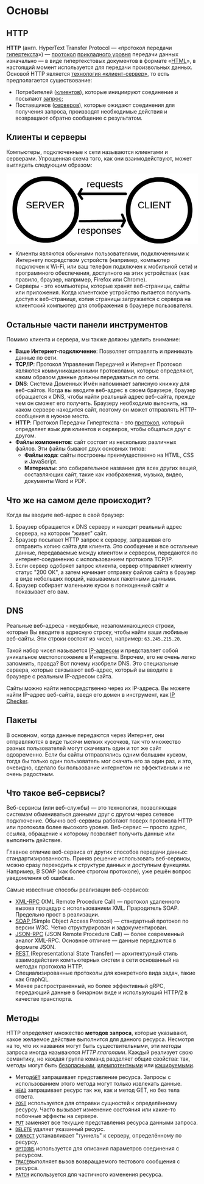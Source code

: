 # Основы

## HTTP

**HTTP** \(англ. HyperText Transfer Protocol — «протокол передачи [гипертекста](https://ru.wikipedia.org/wiki/%D0%93%D0%B8%D0%BF%D0%B5%D1%80%D1%82%D0%B5%D0%BA%D1%81%D1%82)»\) — [протокол](https://ru.wikipedia.org/wiki/%D0%A1%D0%B5%D1%82%D0%B5%D0%B2%D0%BE%D0%B9_%D0%BF%D1%80%D0%BE%D1%82%D0%BE%D0%BA%D0%BE%D0%BB) [прикладного уровня](https://ru.wikipedia.org/wiki/%D0%9F%D1%80%D0%BE%D1%82%D0%BE%D0%BA%D0%BE%D0%BB%D1%8B_%D0%BF%D1%80%D0%B8%D0%BA%D0%BB%D0%B0%D0%B4%D0%BD%D0%BE%D0%B3%D0%BE_%D1%83%D1%80%D0%BE%D0%B2%D0%BD%D1%8F) передачи данных изначально — в виде гипертекстовых документов в формате «[HTML](https://ru.wikipedia.org/wiki/HTML)», в настоящий момент используется для передачи произвольных данных. Основой HTTP является [технология «клиент-сервер»](https://ru.wikipedia.org/wiki/%D0%9A%D0%BB%D0%B8%D0%B5%D0%BD%D1%82-%D1%81%D0%B5%D1%80%D0%B2%D0%B5%D1%80), то есть предполагается существование:

* Потребителей \([клиентов](https://ru.wikipedia.org/wiki/%D0%9A%D0%BB%D0%B8%D0%B5%D0%BD%D1%82_%28%D0%BF%D1%80%D0%BE%D0%B3%D1%80%D0%B0%D0%BC%D0%BC%D0%BD%D1%8B%D0%B9%29)\), которые инициируют соединение и посылают [запрос](https://ru.wikipedia.org/w/index.php?title=HTTP-%D0%B7%D0%B0%D0%BF%D1%80%D0%BE%D1%81&action=edit&redlink=1);
* Поставщиков \([серверов](https://ru.wikipedia.org/wiki/%D0%A1%D0%B5%D1%80%D0%B2%D0%B5%D1%80_%28%D0%BF%D1%80%D0%B8%D0%BB%D0%BE%D0%B6%D0%B5%D0%BD%D0%B8%D0%B5%29)\), которые ожидают соединения для получения запроса, производят необходимые действия и возвращают обратно сообщение с результатом.

## Клиенты и серверы

Компьютеры, подключенные к сети называются клиентами и серверами. Упрощенная схема того, как они взаимодействуют, может выглядеть следующим образом:

![](../.gitbook/assets/image%20%286%29.png)

* Клиенты являются обычными пользователями, подключенными к Интернету посредством устройств \(например, компьютер подключен к Wi-Fi, или ваш телефон подключен к мобильной сети\) и программного обеспечения, доступного на этих устройствах \(как правило, браузер, например, Firefox или Chrome\).
* Серверы - это компьютеры, которые хранят веб-страницы, сайты или приложения. Когда клиентское устройство пытается получить доступ к веб-странице, копия страницы загружается с сервера на клиентский компьютер для отображения в браузере пользователя.

## Остальные части панели инструментов

Помимо клиента и сервера, мы также должны уделить внимание:

* **Ваше Интернет-подключение**: Позволяет отправлять и принимать данные по сети. 
* **TCP/IP**: Протокол Управления Передачей и Интернет Протокол являются коммуникационными протоколами, которые определяют, каким образом данные должны передаваться по сети. 
* **DNS**: Система Доменных Имён напоминает записную книжку для веб-сайтов. Когда вы вводите веб-адрес в своем браузере, браузер обращается к DNS, чтобы найти реальный адрес веб-сайта, прежде чем он сможет его получить. Браузеру необходимо выяснить, на каком сервере находится сайт, поэтому он может отправлять HTTP-сообщения в нужное место.
* **HTTP**: Протокол Передачи Гипертекста - это [протокол](https://developer.mozilla.org/ru/docs/%D0%A1%D0%BB%D0%BE%D0%B2%D0%B0%D1%80%D1%8C/%D0%9F%D1%80%D0%BE%D1%82%D0%BE%D0%BA%D0%BE%D0%BB), который определяет язык для клиентов и серверов, чтобы общаться друг с другом. 
* **Файлы компонентов**: сайт состоит из нескольких различных файлов. Эти файлы бывают двух основных типов:
  * **Файлы кода**: сайты построены преимущественно на HTML, CSS и JavaScript.
  * **Материалы**: это собирательное название для всех других вещей, составляющих сайт, такие как изображения, музыка, видео, документы Word и PDF.

## Что же на самом деле происходит?

Когда вы вводите веб-адрес в свой браузер:

1. Браузер обращается к DNS серверу и находит реальный адрес сервера, на котором "живет" сайт.
2. Браузер посылает HTTP запрос к серверу, запрашивая его отправить копию сайта для клиента. Это сообщение и все остальные данные, передаваемые между клиентом и сервером, передаются по интернет-соединению с использованием протокола TCP/IP.
3. Если сервер одобряет запрос клиента, сервер отправляет клиенту статус "200 ОК", а затем начинает отправку файлов сайта в браузер в виде небольших порций, называемых пакетными данными.
4. Браузер собирает маленькие куски в полноценный сайт и показывает его вам.

## DNS

Реальные веб-адреса - неудобные, незапоминающиеся строки, которые Вы вводите в адресную строку, чтобы найти ваши любимые веб-сайты. Эти строки состоят из чисел, например: `63.245.215.20`.

Такой набор чисел называется [IP-адресом](https://developer.mozilla.org/ru/docs/%D0%A1%D0%BB%D0%BE%D0%B2%D0%B0%D1%80%D1%8C/IP_Address) и представляет собой уникальное местоположение в Интернете. Впрочем, его не очень легко запомнить, правда? Вот почему изобрели DNS. Это специальные сервера, которые связывают веб-адрес, который вы вводите в браузере с реальным IP-адресом сайта.

Сайты можно найти непосредственно через их IP-адреса. Вы можете найти IP-адрес веб-сайта, введя его домен в инструмент, как [IP Checker](https://ipinfo.info/html/ip_checker.php).

## Пакеты

В основном, когда данные передаются через Интернет, они отправляются в виде тысячи мелких кусочков, так что множество разных пользователей могут скачивать один и тот же сайт одовременно. Если бы сайты отправлялись одним большим куском, тогда бы только один пользователь мог скачать его за один раз, и это, очевидно, сделало бы пользование интернетом не эффективным и не очень радостным.

## Что такое веб-сервисы?

Веб-сервисы \(или веб-службы\) — это технология, позволяющая системам обмениваться данными друг с другом через сетевое подключение. Обычно веб-сервисы работают поверх протокола HTTP или протокола более высокого уровня. Веб-сервис — просто адрес, ссылка, обращение к которому позволяет получить данные или выполнить действие.

Главное отличие веб-сервиса от других способов передачи данных: стандартизированность. Приняв решение использовать веб-сервисы, можно сразу переходить к структуре данных и доступным функциям. Например, В SOAP \(как более строгом протоколе\), уже решён вопрос уведомления об ошибках.

Самые известные способы реализации веб-сервисов:

* [XML-RPC](https://ru.wikipedia.org/wiki/XML-RPC) \(XML Remote Procedure Call\) — протокол удаленного вызова процедур с использованием XML. Прародитель SOAP. Предельно прост в реализации.
* [SOAP ](soap.md)\(Simple Object Access Protocol\) — стандартный протокол по версии W3C. Четко структурирован и задокументирован.
* [JSON-RPC](https://ru.wikipedia.org/wiki/JSON-RPC) \(JSON Remote Procedure Call\) — более современный аналог XML-RPC. Основное отличие — данные передаются в формате JSON.
* [REST ](rest.md)\(Representational State Transfer\) — архитектурный стиль взаимодействия компьютерных систем в сети основанный на методах протокола HTTP.
* Специализированные протоколы для конкретного вида задач, такие как GraphQL.
* Менее распространенный, но более эффективный gRPC, передающий данные в бинарном виде и использующий HTTP/2 в качестве транспорта.

## Методы

HTTP определяет множество **методов запроса**, которые указывают, какое желаемое действие выполнится для данного ресурса. Несмотря на то, что их названия могут быть существительными, эти методы запроса иногда называются _HTTP глаголами_. Каждый реализует свою семантику, но каждая группа команд разделяет общие свойства: так, методы могут быть [безопасными](https://developer.mozilla.org/ru/docs/%D0%A1%D0%BB%D0%BE%D0%B2%D0%B0%D1%80%D1%8C/safe), [идемпотентными](https://developer.mozilla.org/ru/docs/%D0%A1%D0%BB%D0%BE%D0%B2%D0%B0%D1%80%D1%8C/idempotent) или [кэшируемыми](https://developer.mozilla.org/ru/docs/%D0%A1%D0%BB%D0%BE%D0%B2%D0%B0%D1%80%D1%8C/cacheable).

* Метод[`GET`](https://developer.mozilla.org/ru/docs/Web/HTTP/Methods/GET) запрашивает представление ресурса. Запросы с использованием этого метода могут только извлекать данные.
* [`HEAD`](https://developer.mozilla.org/en-US/docs/Web/HTTP/Methods/HEAD) запрашивает ресурс так же, как и метод GET, но без тела ответа.
* [`POST`](https://developer.mozilla.org/ru/docs/Web/HTTP/Methods/POST) используется для отправки сущностей к определённому ресурсу. Часто вызывает изменение состояния или какие-то побочные эффекты на сервере.
* [`PUT`](https://developer.mozilla.org/ru/docs/Web/HTTP/Methods/PUT) заменяет все текущие представления ресурса данными запроса.
* [`DELETE`](https://developer.mozilla.org/en-US/docs/Web/HTTP/Methods/DELETE) удаляет указанный ресурс.
* [`CONNECT`](https://developer.mozilla.org/en-US/docs/Web/HTTP/Methods/CONNECT) устанавливает "туннель" к серверу, определённому по ресурсу.
* [`OPTIONS`](https://developer.mozilla.org/ru/docs/Web/HTTP/Methods/OPTIONS) используется для описания параметров соединения с ресурсом.
* [`TRACE`](https://developer.mozilla.org/en-US/docs/Web/HTTP/Methods/TRACE)выполняет вызов возвращаемого тестового сообщения с ресурса.
* [`PATCH`](https://developer.mozilla.org/en-US/docs/Web/HTTP/Methods/PATCH) используется для частичного изменения ресурса.

